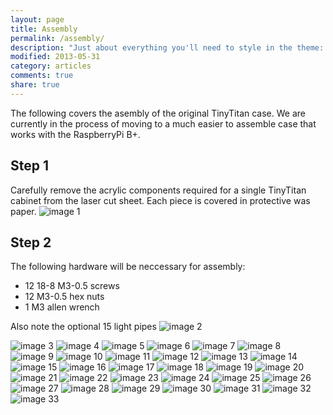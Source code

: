 ```yaml
---
layout: page
title: Assembly
permalink: /assembly/
description: "Just about everything you'll need to style in the theme: headings, paragraphs, blockquotes, tables, code blocks, and more."
modified: 2013-05-31
category: articles
comments: true
share: true
---
```


The following covers the asembly of the original TinyTitan case. We are currently in the process of moving to a much easier to assemble case that works with the RaspberryPi B+.

## Step 1
Carefully remove the acrylic components required for a single TinyTitan cabinet from the laser cut sheet. Each piece is covered in protective was paper.
![image 1](http://tinytitan.github.io/images/Construction-v1/image1.jpg)

## Step 2
The following hardware will be neccessary for assembly:

- 12 18-8 M3-0.5 screws
- 12 M3-0.5 hex nuts
- 1 M3 allen wrench

Also note the optional 15 light pipes
![image 2](http://tinytitan.github.io/images/Construction-v1/image2.jpg)


![image 3](http://tinytitan.github.io/images/Construction-v1/image3.jpg)
![image 4](http://tinytitan.github.io/images/Construction-v1/image4.jpg)
![image 5](http://tinytitan.github.io/images/Construction-v1/image5.jpg)
![image 6](http://tinytitan.github.io/images/Construction-v1/image6.jpg)
![image 7](http://tinytitan.github.io/images/Construction-v1/image7.jpg)
![image 8](http://tinytitan.github.io/images/Construction-v1/image8.jpg)
![image 9](http://tinytitan.github.io/images/Construction-v1/image9.jpg)
![image 10](http://tinytitan.github.io/images/Construction-v1/image10.jpg)
![image 11](http://tinytitan.github.io/images/Construction-v1/image11.jpg)
![image 12](http://tinytitan.github.io/images/Construction-v1/image12.jpg)
![image 13](http://tinytitan.github.io/images/Construction-v1/image13.jpg)
![image 14](http://tinytitan.github.io/images/Construction-v1/image14.jpg)
![image 15](http://tinytitan.github.io/images/Construction-v1/image15.jpg)
![image 16](http://tinytitan.github.io/images/Construction-v1/image16.jpg)
![image 17](http://tinytitan.github.io/images/Construction-v1/image17.jpg)
![image 18](http://tinytitan.github.io/images/Construction-v1/image18.jpg)
![image 19](http://tinytitan.github.io/images/Construction-v1/image19.jpg)
![image 20](http://tinytitan.github.io/images/Construction-v1/image20.jpg)
![image 21](http://tinytitan.github.io/images/Construction-v1/image21.jpg)
![image 22](http://tinytitan.github.io/images/Construction-v1/image22.jpg)
![image 23](http://tinytitan.github.io/images/Construction-v1/image23.jpg)
![image 24](http://tinytitan.github.io/images/Construction-v1/image24.jpg)
![image 25](http://tinytitan.github.io/images/Construction-v1/image25.jpg)
![image 26](http://tinytitan.github.io/images/Construction-v1/image26.jpg)
![image 27](http://tinytitan.github.io/images/Construction-v1/image27.jpg)
![image 28](http://tinytitan.github.io/images/Construction-v1/image28.jpg)
![image 29](http://tinytitan.github.io/images/Construction-v1/image29.jpg)
![image 30](http://tinytitan.github.io/images/Construction-v1/image30.jpg)
![image 31](http://tinytitan.github.io/images/Construction-v1/image31.jpg)
![image 32](http://tinytitan.github.io/images/Construction-v1/image32.jpg)
![image 33](http://tinytitan.github.io/images/Construction-v1/image33.jpg)

